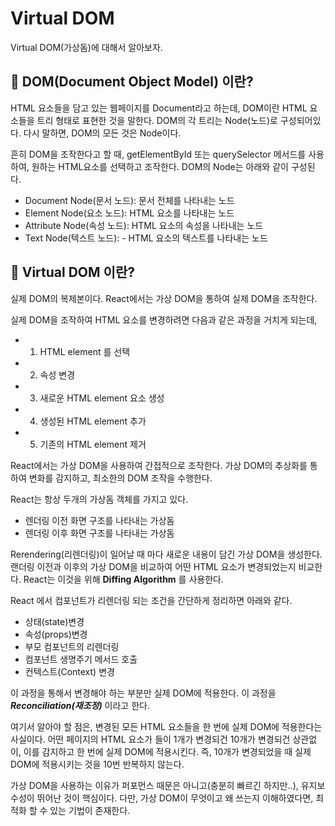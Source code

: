 # Virtual DOM

Virtual DOM(가상돔)에 대해서 알아보자.

## 🤔 DOM(Document Object Model) 이란?

HTML 요소들을 담고 있는 웹페이지를 Document라고 하는데, DOM이란 HTML 요소들을 트리 형태로 표현한
것을 말한다. DOM의 각 트리는 Node(노드)로 구성되어있다. 다시 말하면, DOM의 모든 것은 Node이다.

흔히 DOM을 조작한다고 할 때, getElementById 또는 querySelector 메서드를 사용하여, 원하는
HTML요소를 선택하고 조작한다. DOM의 Node는 아래와 같이 구성된다.

- Document Node(문서 노드): 문서 전체를 나타내는 노드
- Element Node(요소 노드): HTML 요소를 나타내는 노드
- Attribute Node(속성 노드): HTML 요소의 속성을 나타내는 노드
- Text Node(텍스트 노드): - HTML 요소의 텍스트를 나타내는 노드

## 🤔 Virtual DOM 이란?

실제 DOM의 복제본이다. React에서는 가상 DOM을 통하여 실제 DOM을 조작한다.

실제 DOM을 조작하여 HTML 요소를 변경하려면 다음과 같은 과정을 거치게 되는데,

- 1. HTML element 를 선택
- 2. 속성 변경
- 3. 새로운 HTML element 요소 생성
- 4. 생성된 HTML element 추가
- 5. 기존의 HTML element 제거

React에서는 가상 DOM을 사용하여 간접적으로 조작한다. 가상 DOM의 추상화를 통하여 변화를 감지하고,
최소한의 DOM 조작을 수행한다.

React는 항상 두개의 가상돔 객체를 가지고 있다.

- 렌더링 이전 화면 구조를 나타내는 가상돔
- 렌더링 이후 화면 구조를 나타내는 가상돔

Rerendering(리렌더링)이 일어날 때 마다 새로운 내용이 담긴 가상 DOM을 생성한다.
랜더링 이전과 이후의 가상 DOM을 비교하여 어떤 HTML 요소가 변경되었는지 비교한다.
React는 이것을 위해 **Diffing Algorithm** 를 사용한다.

React 에서 컴포넌트가 리렌더링 되는 조건을 간단하게 정리하면 아래와 같다.

- 상태(state)변경
- 속성(props)변경
- 부모 컴포넌트의 리렌더링
- 컴포넌트 생명주기 메서드 호출
- 컨텍스트(Context) 변경

이 과정을 통해서 변경해야 하는 부분만 실제 DOM에 적용한다.
이 과정을 **_Reconciliation(재조정)_** 이라고 한다.

여기서 알아야 할 점은, 변경된 모든 HTML 요소들을 한 번에 실제 DOM에 적용한다는 사실이다.
어떤 페이지의 HTML 요소가 들이 1개가 변경되건 10개가 변경되건 상관없이, 이를 감지하고 한 번에 실제
DOM에 적용시킨다. 즉, 10개가 변경되었을 때 실제 DOM에 적용시키는 것을 10번 반복하지 않는다.

가상 DOM을 사용하는 이유가 퍼포먼스 때문은 아니고(충분히 빠르긴 하지만..), 유지보수성이 뛰어난 것이
핵심이다. 다만, 가상 DOM이 무엇이고 왜 쓰는지 이해하였다면, 최적화 할 수 있는 기법이 존재한다.
